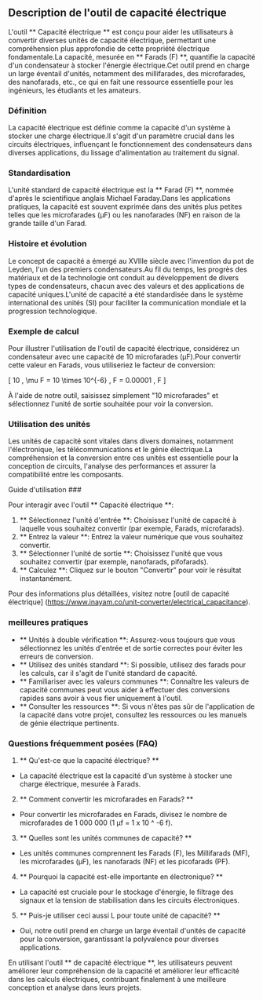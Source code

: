 ## Description de l'outil de capacité électrique

L'outil ** Capacité électrique ** est conçu pour aider les utilisateurs à convertir diverses unités de capacité électrique, permettant une compréhension plus approfondie de cette propriété électrique fondamentale.La capacité, mesurée en ** Farads (F) **, quantifie la capacité d'un condensateur à stocker l'énergie électrique.Cet outil prend en charge un large éventail d'unités, notamment des millifarades, des microfarades, des nanofarads, etc., ce qui en fait une ressource essentielle pour les ingénieurs, les étudiants et les amateurs.

### Définition

La capacité électrique est définie comme la capacité d'un système à stocker une charge électrique.Il s'agit d'un paramètre crucial dans les circuits électriques, influençant le fonctionnement des condensateurs dans diverses applications, du lissage d'alimentation au traitement du signal.

### Standardisation

L'unité standard de capacité électrique est la ** Farad (F) **, nommée d'après le scientifique anglais Michael Faraday.Dans les applications pratiques, la capacité est souvent exprimée dans des unités plus petites telles que les microfarades (µF) ou les nanofarades (NF) en raison de la grande taille d'un Farad.

### Histoire et évolution

Le concept de capacité a émergé au XVIIIe siècle avec l'invention du pot de Leyden, l'un des premiers condensateurs.Au fil du temps, les progrès des matériaux et de la technologie ont conduit au développement de divers types de condensateurs, chacun avec des valeurs et des applications de capacité uniques.L'unité de capacité a été standardisée dans le système international des unités (SI) pour faciliter la communication mondiale et la progression technologique.

### Exemple de calcul

Pour illustrer l'utilisation de l'outil de capacité électrique, considérez un condensateur avec une capacité de 10 microfarades (µF).Pour convertir cette valeur en Farads, vous utiliseriez le facteur de conversion:

\[ 10 \, \mu F = 10 \times 10^{-6} \, F = 0.00001 \, F \]

À l'aide de notre outil, saisissez simplement "10 microfarades" et sélectionnez l'unité de sortie souhaitée pour voir la conversion.

### Utilisation des unités

Les unités de capacité sont vitales dans divers domaines, notamment l'électronique, les télécommunications et le génie électrique.La compréhension et la conversion entre ces unités est essentielle pour la conception de circuits, l'analyse des performances et assurer la compatibilité entre les composants.

Guide d'utilisation ###

Pour interagir avec l'outil ** Capacité électrique **:

1. ** Sélectionnez l'unité d'entrée **: Choisissez l'unité de capacité à laquelle vous souhaitez convertir (par exemple, Farads, microfarads).
2. ** Entrez la valeur **: Entrez la valeur numérique que vous souhaitez convertir.
3. ** Sélectionner l'unité de sortie **: Choisissez l'unité que vous souhaitez convertir (par exemple, nanofarads, pifofarads).
4. ** Calculez **: Cliquez sur le bouton "Convertir" pour voir le résultat instantanément.

Pour des informations plus détaillées, visitez notre [outil de capacité électrique] (https://www.inayam.co/unit-converter/electrical_capacitance).

### meilleures pratiques

- ** Unités à double vérification **: Assurez-vous toujours que vous sélectionnez les unités d'entrée et de sortie correctes pour éviter les erreurs de conversion.
- ** Utilisez des unités standard **: Si possible, utilisez des farads pour les calculs, car il s'agit de l'unité standard de capacité.
- ** Familiariser avec les valeurs communes **: Connaître les valeurs de capacité communes peut vous aider à effectuer des conversions rapides sans avoir à vous fier uniquement à l'outil.
- ** Consulter les ressources **: Si vous n'êtes pas sûr de l'application de la capacité dans votre projet, consultez les ressources ou les manuels de génie électrique pertinents.

### Questions fréquemment posées (FAQ)

1. ** Qu'est-ce que la capacité électrique? **
- La capacité électrique est la capacité d'un système à stocker une charge électrique, mesurée à Farads.

2. ** Comment convertir les microfarades en Farads? **
- Pour convertir les microfarades en Farads, divisez le nombre de microfarades de 1 000 000 (1 µf = 1 x 10 ^ -6 f).

3. ** Quelles sont les unités communes de capacité? **
- Les unités communes comprennent les Farads (F), les Millifarads (MF), les microfarades (µF), les nanofarads (NF) et les picofarads (PF).

4. ** Pourquoi la capacité est-elle importante en électronique? **
- La capacité est cruciale pour le stockage d'énergie, le filtrage des signaux et la tension de stabilisation dans les circuits électroniques.

5. ** Puis-je utiliser ceci aussi L pour toute unité de capacité? **
- Oui, notre outil prend en charge un large éventail d'unités de capacité pour la conversion, garantissant la polyvalence pour diverses applications.

En utilisant l'outil ** de capacité électrique **, les utilisateurs peuvent améliorer leur compréhension de la capacité et améliorer leur efficacité dans les calculs électriques, contribuant finalement à une meilleure conception et analyse dans leurs projets.